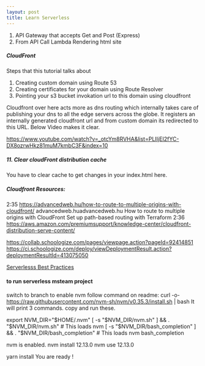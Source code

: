 ```yaml
---
layout: post
title: Learn Serverless 
---
```


1. API Gateway that accepts Get and Post (Express)
2. From API Call Lambda Rendering html site 


##### CloudFront
Steps that this tutorial talks about 
1. Creating custom domain using Route 53
2. Creating certificates for your domain using Route Resolver 
3. Pointing your s3 bucket invokation url to this domain using cloudfront 

Cloudfront over here acts more as dns routing which internally takes care 
of publishing your dns to all the edge servers across the globe. It registers
an internally generated cloudfront url and from custom domain its redirected
to this URL. Below Video makes it clear.  

https://www.youtube.com/watch?v=_otcYm8RVHA&list=PLIIjEI2fYC-DX8ozrwHkz81muM7kmbC3F&index=10

##### 11. Clear cloudFront distribution cache 
You have to clear cache to get changes in your index.html here. 

##### Cloudfront Resources:
2:35
https://advancedweb.hu/how-to-route-to-multiple-origins-with-cloudfront/
advancedweb.huadvancedweb.hu
How to route to multiple origins with CloudFront
Set up path-based routing with Terraform
2:36
https://aws.amazon.com/premiumsupport/knowledge-center/cloudfront-distribution-serve-content/


https://collab.schoologize.com/pages/viewpage.action?pageId=92414851
https://ci.schoologize.com/deploy/viewDeploymentResult.action?deploymentResultId=413075050


[Serverlesss Best Practices](https://medium.com/@PaulDJohnston/serverless-best-practices-b3c97d551535)

#### to run serverless msteam project 
switch to branch 
to enable nvm follow command on readme: 
curl -o- https://raw.githubusercontent.com/nvm-sh/nvm/v0.35.3/install.sh | bash
It will print 3 commands. copy and run these. 

export NVM_DIR="$HOME/.nvm"
[ -s "$NVM_DIR/nvm.sh" ] && \. "$NVM_DIR/nvm.sh"  # This loads nvm
[ -s "$NVM_DIR/bash_completion" ] && \. "$NVM_DIR/bash_completion"  # This loads nvm bash_completion

nvm is enabled. 
nvm install 12.13.0
nvm use 12.13.0

yarn install
You are ready !

